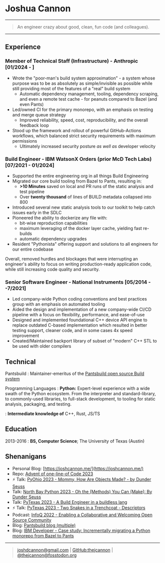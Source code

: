 # Joshua Cannon

---

> An engineer crazy about good, clean, fun code (and colleagues).

---

## Experience

### Member of Technical Staff (Infrastructure) - Anthropic \[01/2024 - \]

- Wrote the "poor-man's build system approximation" - a system whose purpose was to be as absolutely as simple/invisible as possible while still providing most of the features of a "real" build system
  - Automatic dependency management, tooling, dependency scraping, and even a remote test cache - for peanuts compared to Bazel (and even Pants)
- Led/owned CI for the primary monorepo, with an emphasis on testing and merge queue strategy
  - Improved reliability, speed, cost, reproducibility, and the overall feedback loop
- Stood up the framework and rollout of powerful GitHub-Actions workflows, which balanced strict security requirements with maximum permissions
  - Ultimately increased security posture _as well as_ developer velocity 

### Build Engineer - IBM WatsonX Orders (prior McD Tech Labs) \[07/2021 - 01/2024\]

- Supported the entire engineering org in all things Build Engineering
- Migrated our core build tooling from Bazel to Pants, resulting in:
  - **>10 Minutes** saved on local and PR runs of the static analysis and test pipeline
  - Over **twenty thousand** of lines of BUILD metadata collapsed into 800
- Introduced several new static analysis tools to our toolkit to help catch issues early in the SDLC
- Pioneered the ability to dockerize any file with:
  - bit-wise reproduction capabilities
  - maximum leveraging of the docker layer cache, yielding fast re-builds
  - automatic dependency upgrades
- Resident "Pythonista" offering support and solutions to all engineers for our entire codebase

Overall, removed hurdles and blockages that were interrupting an engineer's ability to focus on
writing production-ready application code, while still increasing code quality and security.

### Senior Software Engineer - National Instruments \[05/2014 - -7/2021\]

- Led company-wide Python coding conventions and best practices group with an emphasis on automated
  tooling
- Aided the design and implementation of a new company-wide CI/CD pipeline with a focus on
  flexibility, performance, and ease-of-use
- Designed and implemented foundational C++ device API engine to replace outdated C-based
  implementation which resulted in better testing support, cleaner code, and in some cases 4x speed
  improvement
- Created/Maintained backport library of subset of "modern" C++ STL to be used with older compilers

## Technical

Pantsbuild
: Maintainer-emeritus of the [Pantsbuild open source Build system](https://www.pantsbuild.org/)

Programming Languages
: **Python:** Expert-level experience with a wide swath of the Python ecosystem. From the
interpreter and standard-library, to commonly-used libraries, to full-stack development,
to tooling for static analysis, packaging, and testing.

: **Intermediate knowledge of** C++, Rust, JS/TS

## Education

2013-2016
: **BS, Computer Science**; The University of Texas (Austin)

## Shenanigans

- Personal Blog: [https://joshcannon.me/](https://joshcannon.me/)
- Repo: [Advent of one-line-of Code 2023](https://github.com/thejcannon/AdventOf-OneLineOf-Code2023)
- ⚡ Talk: [PyOhio 2023 - Mommy, How Are Objects Made? - by Dunder Seuss](https://youtu.be/P6ZoR8Egkpg)
- Talk: [North Bay Python 2023 - Oh the (Methods) You Can (Make): By Dunder Seuss](https://youtu.be/CSpzTx-S8B0)
- Talk: [PyTexas 2023 - A Build Engineer in a buildless lang](https://youtu.be/OENthsW-bMs)
- ⚡ Talk: [PyTexas 2023 - Two Snakes in a Trenchcoat - Descriptors](https://youtu.be/Y_lfGon4iiE?t=1003)
- Podcast: [InfoQ 2022 - Enabling a Collaborative and Welcoming Open Source Community](https://www.infoq.com/podcasts/welcoming-open-source-community/)
- Blog: [Pantsbuild blog (multiple)](https://blog.pantsbuild.org/author/joshua/)
- Blog: [IBM Developer - Case study: Incrementally migrating a Python monorepo from Bazel to Pants](https://developer.ibm.com/blogs/case-study-incrementally-migrating-a-python-monorepo-from-bazel-to-pants/)

---

> <joshdcannon@gmail.com> | [GitHub:thejcannon](https://github.com/thejcannon) | [\@thejcannon\@fosstodon.org](https://fosstodon.org/@thejcannon)
